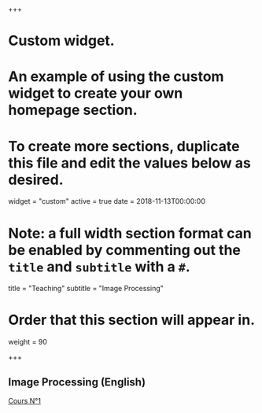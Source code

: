 

+++
# Custom widget.
# An example of using the custom widget to create your own homepage section.
# To create more sections, duplicate this file and edit the values below as desired.
widget = "custom"
active = true
date = 2018-11-13T00:00:00

# Note: a full width section format can be enabled by commenting out the `title` and `subtitle` with a `#`.
title = "Teaching"
subtitle = "Image Processing"

# Order that this section will appear in.
weight = 90

+++

## Image Processing (English)

[Cours N°1](https://abainia.info/teaching/ImProc/1_intro_CV.pdf) </br>
